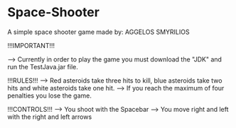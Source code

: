 # Space-Shooter
A simple space shooter game made by: AGGELOS SMYRILIOS  

!!!IMPORTANT!!!

--> Currently in order to play the game you must download the "JDK" and run the TestJava.jar file.

!!!RULES!!!
--> Red asteroids take three hits to kill, blue asteroids take two hits and white asteroids take one hit.
--> If you reach the maximum of four penalties you lose the game.

!!!CONTROLS!!!
--> You shoot with the Spacebar
--> You move right and left with the right and left arrows
